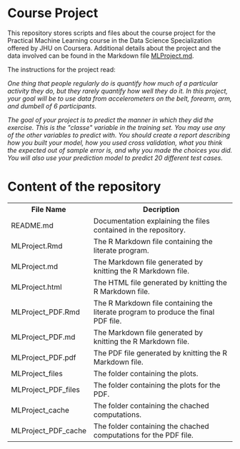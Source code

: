 # Course Project

This repository stores scripts and files about the course project for the Practical Machine Learning course in the Data Science Specialization offered by JHU on Coursera. Additional details about the project and the data involved can be found in the Markdown file [MLProject.md](MLProject.md).

The instructions for the project read: 

*One thing that people regularly do is quantify how  much of a particular activity they do, but they rarely quantify how well they do it. In this project, your goal will be to use data from accelerometers on the belt, forearm, arm, and dumbell of 6 participants.*

*The goal of your project is to predict the manner in which they did the exercise. This is the "classe" variable in the training set. You may use any of the other variables to predict with. You should create a report describing how you built your model, how you used cross validation, what you think the expected out of sample error is, and why you made the choices you did. You will also use your prediction model to predict 20 different test cases.*

<h1 id=content>Content of the repository</h1>

<table>
  <tr>
    <th>File Name</th>
    <th>Decription</th>
  </tr>
  <tr>
    <td>README.md</td>
    <td>Documentation explaining the files contained in the repository.</td>
  </tr>
  <tr>
    <td>MLProject.Rmd</td>
    <td>The R Markdown file containing the literate program.</td>
  </tr>
  <tr>
    <td>MLProject.md</td>
    <td>The Markdown file generated by knitting the R Markdown file.</td>
  </tr>
  <tr>
    <td>MLProject.html</td>
    <td>The HTML file generated by knitting the R Markdown file.</td>
  </tr>
  <tr>
    <td>MLProject_PDF.Rmd</td>
    <td>The R Markdown file containing the literate program to produce the final PDF file.</td>
  </tr>
  <tr>
    <td>MLProject_PDF.md</td>
    <td>The Markdown file generated by knitting the R Markdown file.</td>
  </tr>
  <tr>
    <td>MLProject_PDF.pdf</td>
    <td>The PDF file generated by knitting the R Markdown file.</td>
  </tr>
  <tr>
    <td>MLProject_files</td>
    <td>The folder containing the plots.</td>
  </tr>
  <tr>
    <td>MLProject_PDF_files</td>
    <td>The folder containing the plots for the PDF.</td>
  </tr>
  <tr>
    <td>MLProject_cache</td>
    <td>The folder containing the chached computations.</td>
  </tr>
  <tr>
    <td>MLProject_PDF_cache</td>
    <td>The folder containing the chached computations for the PDF file.</td>
  </tr>
</table>
